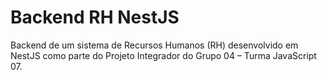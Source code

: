 # Backend RH NestJS
Backend de um sistema de Recursos Humanos (RH) desenvolvido em NestJS como parte do Projeto Integrador do Grupo 04 – Turma JavaScript 07.
